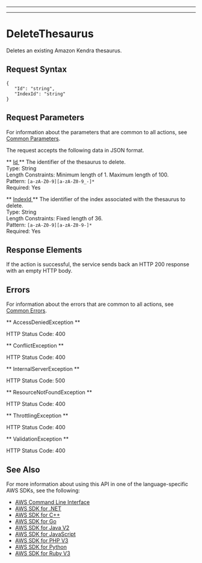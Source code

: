 --------

--------

# DeleteThesaurus<a name="API_DeleteThesaurus"></a>

Deletes an existing Amazon Kendra thesaurus\. 

## Request Syntax<a name="API_DeleteThesaurus_RequestSyntax"></a>

```
{
   "Id": "string",
   "IndexId": "string"
}
```

## Request Parameters<a name="API_DeleteThesaurus_RequestParameters"></a>

For information about the parameters that are common to all actions, see [Common Parameters](CommonParameters.md)\.

The request accepts the following data in JSON format\.

 ** [ Id ](#API_DeleteThesaurus_RequestSyntax) **   <a name="Kendra-DeleteThesaurus-request-Id"></a>
The identifier of the thesaurus to delete\.  
Type: String  
Length Constraints: Minimum length of 1\. Maximum length of 100\.  
Pattern: `[a-zA-Z0-9][a-zA-Z0-9_-]*`   
Required: Yes

 ** [ IndexId ](#API_DeleteThesaurus_RequestSyntax) **   <a name="Kendra-DeleteThesaurus-request-IndexId"></a>
The identifier of the index associated with the thesaurus to delete\.  
Type: String  
Length Constraints: Fixed length of 36\.  
Pattern: `[a-zA-Z0-9][a-zA-Z0-9-]*`   
Required: Yes

## Response Elements<a name="API_DeleteThesaurus_ResponseElements"></a>

If the action is successful, the service sends back an HTTP 200 response with an empty HTTP body\.

## Errors<a name="API_DeleteThesaurus_Errors"></a>

For information about the errors that are common to all actions, see [Common Errors](CommonErrors.md)\.

 ** AccessDeniedException **   
  
HTTP Status Code: 400

 ** ConflictException **   
  
HTTP Status Code: 400

 ** InternalServerException **   
  
HTTP Status Code: 500

 ** ResourceNotFoundException **   
  
HTTP Status Code: 400

 ** ThrottlingException **   
  
HTTP Status Code: 400

 ** ValidationException **   
  
HTTP Status Code: 400

## See Also<a name="API_DeleteThesaurus_SeeAlso"></a>

For more information about using this API in one of the language\-specific AWS SDKs, see the following:
+  [ AWS Command Line Interface](https://docs.aws.amazon.com/goto/aws-cli/kendra-2019-02-03/DeleteThesaurus) 
+  [ AWS SDK for \.NET](https://docs.aws.amazon.com/goto/DotNetSDKV3/kendra-2019-02-03/DeleteThesaurus) 
+  [ AWS SDK for C\+\+](https://docs.aws.amazon.com/goto/SdkForCpp/kendra-2019-02-03/DeleteThesaurus) 
+  [ AWS SDK for Go](https://docs.aws.amazon.com/goto/SdkForGoV1/kendra-2019-02-03/DeleteThesaurus) 
+  [ AWS SDK for Java V2](https://docs.aws.amazon.com/goto/SdkForJavaV2/kendra-2019-02-03/DeleteThesaurus) 
+  [ AWS SDK for JavaScript](https://docs.aws.amazon.com/goto/AWSJavaScriptSDK/kendra-2019-02-03/DeleteThesaurus) 
+  [ AWS SDK for PHP V3](https://docs.aws.amazon.com/goto/SdkForPHPV3/kendra-2019-02-03/DeleteThesaurus) 
+  [ AWS SDK for Python](https://docs.aws.amazon.com/goto/boto3/kendra-2019-02-03/DeleteThesaurus) 
+  [ AWS SDK for Ruby V3](https://docs.aws.amazon.com/goto/SdkForRubyV3/kendra-2019-02-03/DeleteThesaurus) 